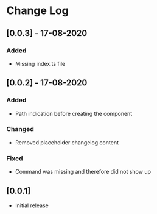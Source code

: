 # Change Log

## [0.0.3] - 17-08-2020
### Added
- Missing index.ts file

## [0.0.2] - 17-08-2020
### Added
- Path indication before creating the component

### Changed
- Removed placeholder changelog content

### Fixed
- Command was missing and therefore did not show up

## [0.0.1]
- Initial release